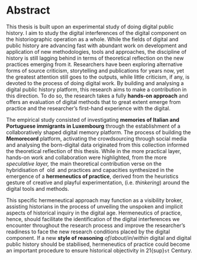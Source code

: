# Abstract

This thesis is built upon an experimental study of doing digital public history. I aim to study the digital interferences of the digital component on the historiographic operation as a whole. While the fields of digital and public history are advancing fast with abundant work on development and application of new methodologies, tools and approaches, the discipline of history is still lagging behind in terms of theoretical reflection on the new practices emerging from it. Researchers have been exploring alternative forms of source criticism, storytelling and publications for years now, yet the greatest attention still goes to the outputs, while little criticism, if any, is devoted to the process of doing digital work. By building and analysing a digital public history platform, this research aims to make a contribution in this direction. To do so, the research takes a fully **hands-on approach** and offers an evaluation of digital methods that to great extent emerge from practice and the researcher’s first-hand experience with the digital. 

The empirical study consisted of investigating **memories of Italian and Portuguese immigrants in Luxembourg** through the establishment of a collaboratively shaped digital memory platform. The process of building the **Memorecord** platform, activating the crowdsourcing through social media and analysing the born-digital data originated from this collection informed the theoretical reflection of this thesis. While in the more practical layer, hands-on work and collaboration were highlighted, from the more *speculative layer,* the main theoretical contribution verse on the hybridisation of  old  and practices and capacities synthesized in the emergence of a **hermeneutics of practice**, derived from the heuristics gesture of creative and playful experimentation, (i.e. *thinkering*) around the digital tools and methods.

This specific hermeneutical approach may function as a visibility broker, assisting historians in the process of unveiling the unspoken and implicit aspects of historical inquiry in the digital age. Hermeneutics of practice, hence, should facilitate the identification of the digital interferences we encounter throughout the research process and improve the researcher’s readiness to face the new research conditions placed by the digital component. If a new **style of reasoning** *of*/*about*/*in*/*within* digital and digital public history should be stabilised, hermeneutics of practice could become an important procedure to ensure historical objectivity in 21{sup}`st` Century.

